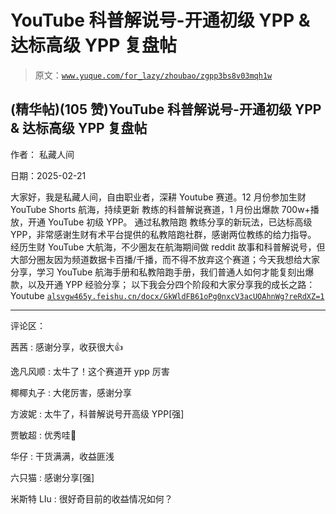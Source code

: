 # YouTube 科普解说号-开通初级 YPP & 达标高级 YPP 复盘帖

> 原文：[`www.yuque.com/for_lazy/zhoubao/zgpp3bs8v03mqh1w`](https://www.yuque.com/for_lazy/zhoubao/zgpp3bs8v03mqh1w)

## (精华帖)(105 赞)YouTube 科普解说号-开通初级 YPP & 达标高级 YPP 复盘帖

作者： 私藏人间

日期：2025-02-21

大家好，我是私藏人间，自由职业者，深耕 Youtube 赛道。12 月份参加生财 YouTube Shorts 航海，持续更新
教练的科普解说赛道，1 月份出爆款 700w+播放，开通 YouTube 初级 YPP。 通过私教陪跑
教练分享的新玩法，已达标高级 YPP，非常感谢生财有术平台提供的私教陪跑社群，感谢两位教练的给力指导。 经历生财 YouTube 大航海，不少圈友在航海期间做
reddit 故事和科普解说号，但大部分圈友因为频道数据卡百播/千播，而不得不放弃这个赛道；今天我想给大家分享，学习 YouTube 航海手册和私教陪跑手册，我们普通人如何才能复刻出爆款，以及开通 YPP 经验分享；
以下我会分四个阶段和大家分享我的成长之路： Youtube [`alsvgw465y.feishu.cn/docx/GkWldFB61oPg0nxcV3acUOAhnWg?reRdXZ=1`](https://alsvgw465y.feishu.cn/docx/GkWldFB61oPg0nxcV3acUOAhnWg?reRdXZ=1)

* * *

评论区：

茜茜 : 感谢分享，收获很大👍

逸凡风顺 : 太牛了！这个赛道开 ypp 厉害

椰椰丸子 : 大佬厉害，感谢分享

方波妮 : 太牛了，科普解说号开高级 YPP[强]

贾敏超 : 优秀哇🤩

华仔 : 干货满满，收益匪浅

六只猫 : 感谢分享[强]

米斯特 LIu : 很好奇目前的收益情况如何？